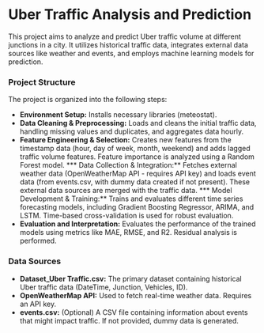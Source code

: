 # Uber Traffic Analysis and Prediction
This project aims to analyze and predict Uber traffic volume at different junctions in a city. It utilizes historical traffic data, integrates external data sources like weather and events, and employs machine learning models for prediction.

### Project Structure
The project is organized into the following steps: 
* **Environment Setup:** Installs necessary libraries (meteostat).
* **Data Cleaning & Preprocessing:** Loads and cleans the initial traffic data, handling missing values and duplicates, and aggregates data hourly.
* **Feature Engineering & Selection:** Creates new features from the timestamp data (hour, day of week, month, weekend) and adds lagged traffic volume features. Feature importance is analyzed using a Random Forest model.
*** Data Collection & Integration:** Fetches external weather data (OpenWeatherMap API - requires API key) and loads event data (from events.csv, with dummy data created if not present). These external data sources are merged with the traffic data.
*** Model Development & Training:** Trains and evaluates different time series forecasting models, including Gradient Boosting Regressor, ARIMA, and LSTM. Time-based cross-validation is used for robust evaluation.
* **Evaluation and Interpretation:** Evaluates the performance of the trained models using metrics like MAE, RMSE, and R2. Residual analysis is performed.
### Data Sources
* **Dataset_Uber Traffic.csv:** The primary dataset containing historical Uber traffic data (DateTime, Junction, Vehicles, ID).
* **OpenWeatherMap API:** Used to fetch real-time weather data. Requires an API key.
* **events.csv:** (Optional) A CSV file containing information about events that might impact traffic. If not provided, dummy data is generated.
